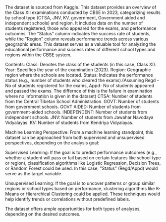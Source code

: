 The dataset is sourced from Kaggle.
This dataset provides an overview of the Class XII examinations conducted by CBSE in 2023, categorizing results by school type (CTSA, JNV, KV, government, Government aided and independent schools) and region. It includes data on the number of students registered, those who appeared for the exams, and performance outcomes. The "Status" column indicates the success rate of students, while the "Region" column reveals performance trends across various geographic areas. This dataset serves as a valuable tool for analyzing the educational performance and success rates of different school types and regions within the CBSE system.

Contents:
Class: Denotes the class of the students (in this case, Class XI).
Year: Specifies the year of the examination (2023).
Region: Geographic region where the schools are located.
Status: Indicates the performance status (e.g., number of students who cleared the exams).(Assuming Regd - No of students registered for the exams, Appd- No of students appeared and passed the exams. The differnce of this is the failure in examination where no information is given in the dataset)
CTSA: Number of students from the Central Tibetan School Administration.
GOVT: Number of students from government schools.
GOVT AIDED: Number of students from government-aided schools.
INDEPENDENT: Number of students from independent schools.
JNV: Number of students from Jawahar Navodaya Vidyalayas.
KV: Number of students from Kendriya Vidyalayas.

Machine Learning Perspective:
From a machine learning standpoint, this dataset can be approached from both supervised and unsupervised perspectives, depending on the analysis goal:

Supervised Learning: If the goal is to predict performance outcomes (e.g., whether a student will pass or fail based on certain features like school type or region), classification algorithms like Logistic Regression, Decision Trees, or Random Forest could be used. In this case, "Status" (Regd/Appd) would serve as the target variable.

Unsupervised Learning: If the goal is to uncover patterns or group similar regions or school types based on performance, clustering algorithms like K-Means or Hierarchical Clustering could be applied. These techniques would help identify trends or correlations without predefined labels.

The dataset offers ample opportunities for both types of analyses, depending on the desired outcomes.
